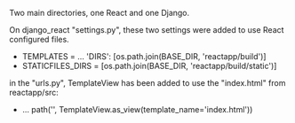 Two main directories, one React and one Django.

On django_react "settings.py", these two settings were added to use React configured files.

- TEMPLATES = ... 'DIRS': [os.path.join(BASE_DIR, 'reactapp/build')]
- STATICFILES_DIRS = [os.path.join(BASE_DIR, 'reactapp/build/static')]

in the "urls.py", TemplateView has been added to use the "index.html" from reactapp/src:

- ...    path('', TemplateView.as_view(template_name='index.html'))
